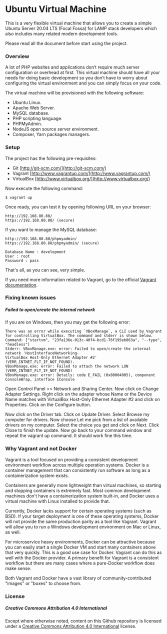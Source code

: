 # Ubuntu Virtual Machine #

This is a very flexible virtual machine that allows you to create a simple Ubuntu Server 20.04 LTS (Focal Fossa) for LAMP stack developers which also includes many related modern development tools.

Please read all the document before start using the project.

### Overview ###

A lot of PHP websites and applications don’t require much server configuration or overhead at first. This virtual machine should have all your needs for doing basic development so you don’t have to worry about configuring the virtual environment and you can simply focus on your code.

The virtual machine will be provisioned with the following software:

* Ubuntu Linux.
* Apache Web Server.
* MySQL database.
* PHP scripting language.
* PHPMyAdmin.
* NodeJS open source server environment.
* Composer, Yarn packages managers.

### Setup ###

The project has the following pre-requisites:

* Git [http://git-scm.com/](http://git-scm.com/)
* Vagrant [http://www.vagrantup.com/](http://www.vagrantup.com/)
* VirtualBox [http://www.virtualbox.org/](http://www.virtualbox.org/)

Now execute the following command:
```
$ vagrant up
```

Once ready, you can test it by opening following URL on your browser:
```
http://192.168.80.80/
https://192.168.80.80/ (secure)
```

If you want to manage the MySQL database:
```
http://192.168.80.80/phpmyadmin/
https://192.168.80.80/phpmyadmin/ (secure)

Database Name : development
User : root
Password : pass
```

That's all, as you can see, very simple.

If you need more information related to Vagrant, go to the official [Vagrant documentation](https://www.vagrantup.com/docs/).

### Fixing known issues ###

##### Failed to open/create the internal network #####

If you are on Windows, then you may get the following error:
```
There was an error while executing `VBoxManage`, a CLI used by Vagrant
for controlling VirtualBox. The command and stderr is shown below.
Command: ["startvm", "23fa136e-013c-40f4-bcd1-76f195eb863a", "--type", "headless"]
Stderr: VBoxManage.exe: error: Failed to open/create the internal network 'HostInterfaceNetworking-
VirtualBox Host-Only Ethernet Adapter #2' (VERR_INTNET_FLT_IF_NOT_FOUND).
VBoxManage.exe: error: Failed to attach the network LUN (VERR_INTNET_FLT_IF_NOT_FOUND)
VBoxManage.exe: error: Details: code E_FAIL (0x80004005), component ConsoleWrap, interface IConsole
```
Open Control Panel >> Network and Sharing Center. Now click on Change Adapter Settings. Right click on the adapter whose Name or the Device Name matches with VirtualBox Host-Only Ethernet Adapter #2 and click on Properties. Click on the Configure button.

Now click on the Driver tab. Click on Update Driver. Select Browse my computer for drivers. Now choose Let me pick from a list of available drivers on my computer. Select the choice you get and click on Next. Click Close to finish the update. Now go back to your command window and repeat the vagrant up command. It should work fine this time.

### Why Vagrant and not Docker ###

Vagrant is a tool focused on providing a consistent development environment workflow across multiple operation systems. Docker is a container management that can consistently run software as long as a containerization system exists.

Containers are generally more lightweight than virtual machines, so starting and stopping containers is extremely fast. Most common development machines don't have a containerization system built-in, and Docker uses a virtual machine with Linux installed to provide that.

Currently, Docker lacks support for certain operating systems (such as BSD). If your target deployment is one of these operating systems, Docker will not provide the same production parity as a tool like Vagrant. Vagrant will allow you to run a Windows development environment on Mac or Linux, as well.

For microservice heavy environments, Docker can be attractive because you can easily start a single Docker VM and start many containers above that very quickly. This is a good use case for Docker. Vagrant can do this as well with the Docker provider. A primary benefit for Vagrant is a consistent workflow but there are many cases where a pure-Docker workflow does make sense.

Both Vagrant and Docker have a vast library of community-contributed "images" or "boxes" to choose from.

### License ###

##### Creative Commons Attribution 4.0 International #####

Except where otherwise noted, content on this Github repository is licensed under a [Creative Commons Attribution 4.0 International](https://creativecommons.org/licenses/by/4.0/) license.
